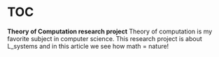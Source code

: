 # TOC
**Theory of Computation research project**
Theory of computation is my favorite subject in computer science. This research project is about L_systems and in this article we see how math = nature!
